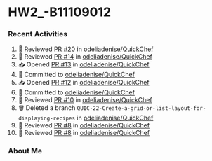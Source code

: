 # HW2_-B11109012

### Recent Activities
<!--START_SECTION:activity-->
1. 🔎 Reviewed [PR #20](https://github.com/odeliadenise/QuickChef/pull/20) in [odeliadenise/QuickChef](https://github.com/odeliadenise/QuickChef)
2. 🔎 Reviewed [PR #14](https://github.com/odeliadenise/QuickChef/pull/14) in [odeliadenise/QuickChef](https://github.com/odeliadenise/QuickChef)
3. 📥 Opened [PR #13](https://github.com/odeliadenise/QuickChef/pull/13) in [odeliadenise/QuickChef](https://github.com/odeliadenise/QuickChef)
4. 📝 Committed to [odeliadenise/QuickChef](https://github.com/odeliadenise/QuickChef/commit/f9cebe1d06f94d55d2be2ce2d411d9494e286bbc)
5. 📥 Opened [PR #12](https://github.com/odeliadenise/QuickChef/pull/12) in [odeliadenise/QuickChef](https://github.com/odeliadenise/QuickChef)
6. 📝 Committed to [odeliadenise/QuickChef](https://github.com/odeliadenise/QuickChef/commit/fc2718d0b23e833d5a7ed37fe4c951fd5c44ae6d)
7. 🔎 Reviewed [PR #10](https://github.com/odeliadenise/QuickChef/pull/10) in [odeliadenise/QuickChef](https://github.com/odeliadenise/QuickChef)
8. 🗑️ Deleted a branch `QUIC-22-Create-a-grid-or-list-layout-for-displaying-recipes` in [odeliadenise/QuickChef](https://github.com/odeliadenise/QuickChef)
9. 🔎 Reviewed [PR #8](https://github.com/odeliadenise/QuickChef/pull/8) in [odeliadenise/QuickChef](https://github.com/odeliadenise/QuickChef)
10. 🔎 Reviewed [PR #8](https://github.com/odeliadenise/QuickChef/pull/8) in [odeliadenise/QuickChef](https://github.com/odeliadenise/QuickChef)
<!--END_SECTION:activity-->

### About Me
<!--MYLINKS:START -->
<!--MYLINKS:END -->
